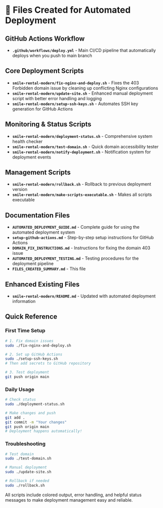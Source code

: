 # 📁 Files Created for Automated Deployment

## GitHub Actions Workflow
- **`.github/workflows/deploy.yml`** - Main CI/CD pipeline that automatically deploys when you push to main branch

## Core Deployment Scripts
- **`smile-rental-modern/fix-nginx-and-deploy.sh`** - Fixes the 403 Forbidden domain issue by cleaning up conflicting Nginx configurations
- **`smile-rental-modern/update-site.sh`** - Enhanced manual deployment script with better error handling and logging
- **`smile-rental-modern/setup-ssh-keys.sh`** - Automates SSH key generation for GitHub Actions

## Monitoring & Status Scripts
- **`smile-rental-modern/deployment-status.sh`** - Comprehensive system health checker
- **`smile-rental-modern/test-domain.sh`** - Quick domain accessibility tester
- **`smile-rental-modern/notify-deployment.sh`** - Notification system for deployment events

## Management Scripts
- **`smile-rental-modern/rollback.sh`** - Rollback to previous deployment version
- **`smile-rental-modern/make-scripts-executable.sh`** - Makes all scripts executable

## Documentation Files
- **`AUTOMATED_DEPLOYMENT_GUIDE.md`** - Complete guide for using the automated deployment system
- **`setup-github-actions.md`** - Step-by-step setup instructions for GitHub Actions
- **`DOMAIN_FIX_INSTRUCTIONS.md`** - Instructions for fixing the domain 403 issue
- **`AUTOMATED_DEPLOYMENT_TESTING.md`** - Testing procedures for the deployment pipeline
- **`FILES_CREATED_SUMMARY.md`** - This file

## Enhanced Existing Files
- **`smile-rental-modern/README.md`** - Updated with automated deployment information

## Quick Reference

### First Time Setup
```bash
# 1. Fix domain issues
sudo ./fix-nginx-and-deploy.sh

# 2. Set up GitHub Actions
sudo ./setup-ssh-keys.sh
# Then add secrets to GitHub repository

# 3. Test deployment
git push origin main
```

### Daily Usage
```bash
# Check status
sudo ./deployment-status.sh

# Make changes and push
git add .
git commit -m "Your changes"
git push origin main
# Deployment happens automatically!
```

### Troubleshooting
```bash
# Test domain
sudo ./test-domain.sh

# Manual deployment
sudo ./update-site.sh

# Rollback if needed
sudo ./rollback.sh
```

All scripts include colored output, error handling, and helpful status messages to make deployment management easy and reliable.
